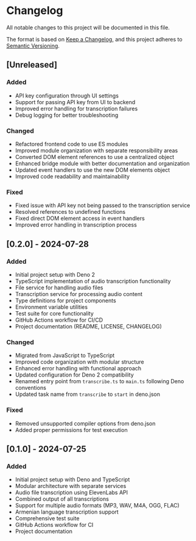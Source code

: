 # Changelog

All notable changes to this project will be documented in this file.

The format is based on [Keep a Changelog](https://keepachangelog.com/en/1.0.0/),
and this project adheres to [Semantic Versioning](https://semver.org/spec/v2.0.0.html).

## [Unreleased]

### Added
- API key configuration through UI settings
- Support for passing API key from UI to backend
- Improved error handling for transcription failures
- Debug logging for better troubleshooting

### Changed
- Refactored frontend code to use ES modules
- Improved module organization with separate responsibility areas
- Converted DOM element references to use a centralized object
- Enhanced bridge module with better documentation and organization
- Updated event handlers to use the new DOM elements object
- Improved code readability and maintainability

### Fixed
- Fixed issue with API key not being passed to the transcription service
- Resolved references to undefined functions
- Fixed direct DOM element access in event handlers
- Improved error handling in transcription process

## [0.2.0] - 2024-07-28

### Added
- Initial project setup with Deno 2
- TypeScript implementation of audio transcription functionality
- File service for handling audio files
- Transcription service for processing audio content
- Type definitions for project components
- Environment variable utilities
- Test suite for core functionality
- GitHub Actions workflow for CI/CD
- Project documentation (README, LICENSE, CHANGELOG)

### Changed
- Migrated from JavaScript to TypeScript
- Improved code organization with modular structure
- Enhanced error handling with functional approach
- Updated configuration for Deno 2 compatibility
- Renamed entry point from `transcribe.ts` to `main.ts` following Deno conventions
- Updated task name from `transcribe` to `start` in deno.json

### Fixed
- Removed unsupported compiler options from deno.json
- Added proper permissions for test execution

## [0.1.0] - 2024-07-25

### Added
- Initial project setup with Deno and TypeScript
- Modular architecture with separate services
- Audio file transcription using ElevenLabs API
- Combined output of all transcriptions
- Support for multiple audio formats (MP3, WAV, M4A, OGG, FLAC)
- Armenian language transcription support
- Comprehensive test suite
- GitHub Actions workflow for CI
- Project documentation
